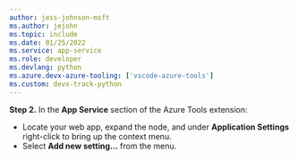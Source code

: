 ```yaml
---
author: jess-johnson-msft
ms.author: jejohn
ms.topic: include
ms.date: 01/25/2022
ms.service: app-service
ms.role: developer
ms.devlang: python
ms.azure.devx-azure-tooling: ['vscode-azure-tools']
ms.custom: devx-track-python
---
```


**Step 2.** In the **App Service** section of the Azure Tools extension:

* Locate your web app, expand the node, and under **Application Settings** right-click to bring up the context menu.
* Select **Add new setting...** from the menu.